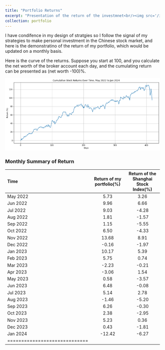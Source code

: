 ```yaml
---
title: "Portfolio Returns"
excerpt: "Presentation of the return of the investmnet<br/><img src='/images/return.png'>"
collection: portfolio
---
```


I have condifence in my design of stratgies so I follow the signal of my strategies to make personal investment in the Chinese stock market, and here is the demonstratino of the return of my portfolio, which would be updated on a monthly basis.

Here is the curve of the returns. Suppose you start at 100, and you calculate the net worth of the broker account each day, and the cumulating return can be presented as (net worth -100)%.

![Editing a markdown file for a talk](/images/return.png)


### Monthly Summary of Return

| Time | Return of my portfolio(%) | Return of the Shanghai Stock Index(%) |
|:--------|:-------:|:--------:|
| May 2022   | 5.73   | 3.26   |
| Jun 2022   | 9.96   | 6.66   |
| Jul 2022   | 9.03   | -4.28   |
| Aug 2022   | 1.81   | -1.57   |
| Sep 2022   | 1.15   | -5.55   |
| Oct 2022   | 6.50   | -4.33   |
| Nov 2022   | 13.68   | 8.91   |
| Dec 2022   | -0.16   | -1.97   |
| Jan 2023   | 10.17   | 5.39   |
| Feb 2023   | 5.75   | 0.74   |
| Mar 2023   | -2.23   | -0.21   |
| Apr 2023   | -3.06   | 1.54   |
| May 2023   | 0.58   | -3.57   |
| Jun 2023   | 6.48   | -0.08   |
| Jul 2023   | 5.14   | 2.78   |
| Aug 2023   | -1.46   | -5.20   |
| Sep 2023   | 6.26   | -0.30   |
| Oct 2023   | 2.38   | -2.95   |
| Nov 2023   | 5.23   | 0.36   |
| Dec 2023   | 0.43   | -1.81   |
| Jan 2024   | -12.42   | -6.27   |
|=============================|

